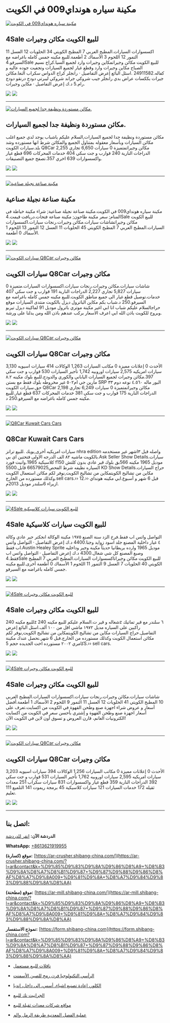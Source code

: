 # مكينة سياره هونداي009 في الكويت

<a href="https://swt.shibang-china.com/?l=ar&img&k=%D9%85%D9%83%D9%8A%D9%86%D8%A9+%D8%B3%D9%8A%D8%A7%D8%B1%D9%87+%D9%87%D9%88%D9%86%D8%AF%D8%A7%D9%8A009+%D9%81%D9%8A+%D8%A7%D9%84%D9%83%D9%88%D9%8A%D8%AA" target="_blank">![مكينة سياره هونداي009 في الكويت](http://static.shibang-china.com/all-800x300/898.jpg)</a>

## 4Sale للبيع الكويت مكائن وجيرات
اكسسوارات السيارات.المطبخ العربي 7 المطبخ الكويتي 34 الحلويات 12 العسل 11 التمور 12 اللحوم 3 الأسماك 2 أطعمة.للبيع مكينه جمس كامله باغراضه مع السيرفو.4Sale للبيع الكويت مكائن وجيراتمكاين وجيرات وارد لجميع السيا.كراج نسيم الصباح مكاين وجيرات وارد وقطع غيار لجميع السيارات وتجفيت جوده عاليه و كفاله.24911582 .اسئل البائع إعرض التفاصيل &middot; رانجلر كراج الدواس سكراب النغا.مكائن جيرات بككسات عراض بدي رانجلر جيب شروكي جراند شروكي ليبرتي دودج درنقو دودج رام.5 د.ك إعرض التفاصيل &middot; مكاين وجيرات.


<a href="https://whatsapp.shibangsoft.com/WhatsApp.php" target="_blank" title="WhatsApp">![](http://static.shibang-china.com/icon/whatsapp.png)</a> <a href="https://swt.shibang-china.com/?l=ar&icon&k=%D9%85%D9%83%D9%8A%D9%86%D8%A9+%D8%B3%D9%8A%D8%A7%D8%B1%D9%87+%D9%87%D9%88%D9%86%D8%AF%D8%A7%D9%8A009+%D9%81%D9%8A+%D8%A7%D9%84%D9%83%D9%88%D9%8A%D8%AA" target="_blank">![](http://static.shibang-china.com/icon/chat-ar.png)</a>

---

<a href="https://swt.shibang-china.com/?l=ar&img&k=%D9%85%D9%83%D9%8A%D9%86%D8%A9+%D8%B3%D9%8A%D8%A7%D8%B1%D9%87+%D9%87%D9%88%D9%86%D8%AF%D8%A7%D9%8A009+%D9%81%D9%8A+%D8%A7%D9%84%D9%83%D9%88%D9%8A%D8%AA" target="_blank">![مكائن مستوردة ونظيفة جدا لجميع السيارات.](http://static.shibang-china.com/all-800x300/767.jpg)</a>

## مكائن مستوردة ونظيفة جدا لجميع السيارات.
مكائن مستوردة ونظيفة جدا لجميع السيارات,السلام عليكم ياشباب يوجد لدي جميع اغلب مكائن السيارات وبأسعار معقوله بمتناول الجميع والمكائن شرط انها مستورده وشد بلد.سيارات الكويت Q8Car مكائن وجيراتمتميزة 0 سيارات 6,650 تجاري 2,255 الدراجات النارية 240 قوارب و جت سكي 404 خدمات المحركات 696 قطع غيار واكسسوارات 639 اخري 357.تصفح جميع التصنيفات.


<a href="https://whatsapp.shibangsoft.com/WhatsApp.php" target="_blank" title="WhatsApp">![](http://static.shibang-china.com/icon/whatsapp.png)</a> <a href="https://swt.shibang-china.com/?l=ar&icon&k=%D9%85%D9%83%D9%8A%D9%86%D8%A9+%D8%B3%D9%8A%D8%A7%D8%B1%D9%87+%D9%87%D9%88%D9%86%D8%AF%D8%A7%D9%8A009+%D9%81%D9%8A+%D8%A7%D9%84%D9%83%D9%88%D9%8A%D8%AA" target="_blank">![](http://static.shibang-china.com/icon/chat-ar.png)</a>

---

<a href="https://swt.shibang-china.com/?l=ar&img&k=%D9%85%D9%83%D9%8A%D9%86%D8%A9+%D8%B3%D9%8A%D8%A7%D8%B1%D9%87+%D9%87%D9%88%D9%86%D8%AF%D8%A7%D9%8A009+%D9%81%D9%8A+%D8%A7%D9%84%D9%83%D9%88%D9%8A%D8%AA" target="_blank">![مكينة صناعة نجيلة صناعية](http://static.shibang-china.com/all-800x300/933.jpg)</a>

## مكينة صناعة نجيلة صناعية
مكينة سياره هونداي009 في الكويت.مكينة صناعة نجيلة صناعية; شراء مكينة خياطة فى المنام; سعر مكينة طاحون; مكينة صناعة فتحات.دریافت قیمت.4Sale للبيع الكويت مكائن وجيراتشاشات سيارات.مكائن وجيرات.رنجات سيارات.اكسسوارات السيارات.المطبخ العربي 7 المطبخ الكويتي 45 الحلويات 11 العسل 12 التمور 13 اللحوم 1 الأسماك 0 أطعمة.


<a href="https://whatsapp.shibangsoft.com/WhatsApp.php" target="_blank" title="WhatsApp">![](http://static.shibang-china.com/icon/whatsapp.png)</a> <a href="https://swt.shibang-china.com/?l=ar&icon&k=%D9%85%D9%83%D9%8A%D9%86%D8%A9+%D8%B3%D9%8A%D8%A7%D8%B1%D9%87+%D9%87%D9%88%D9%86%D8%AF%D8%A7%D9%8A009+%D9%81%D9%8A+%D8%A7%D9%84%D9%83%D9%88%D9%8A%D8%AA" target="_blank">![](http://static.shibang-china.com/icon/chat-ar.png)</a>

---

<a href="https://swt.shibang-china.com/?l=ar&img&k=%D9%85%D9%83%D9%8A%D9%86%D8%A9+%D8%B3%D9%8A%D8%A7%D8%B1%D9%87+%D9%87%D9%88%D9%86%D8%AF%D8%A7%D9%8A009+%D9%81%D9%8A+%D8%A7%D9%84%D9%83%D9%88%D9%8A%D8%AA" target="_blank">![سيارات الكويت Q8Car مكائن وجيرات](http://static.shibang-china.com/all-800x300/1295.jpg)</a>

## سيارات الكويت Q8Car مكائن وجيرات
شاشات سيارات.مكائن وجيرات.رنجات سيارات.اكسسوارات السيارات.متميزة 0 سيارات 5,827 تجاري 2,227 الدراجات النارية 191 قوارب و جت سكي 407 خدمات.توصيل قطع غيار الى جميع مناطق الكويت.للبيع مكينه جمس كامله باغراضه مع السيرفو.250 د.شباب بكم مكاين الباترول ديزل بالكويت منتدى السيارات موقع حراجالسلام عليكم شباب انا ابي اغير مكينة موتري باترول موديل 91 لماكينة ديزل تيربو وبروح للكويت باذن الله ابي اعرف الاسعار بركب عندهم باذن الله ومن يدلنا على ورشة.


<a href="https://whatsapp.shibangsoft.com/WhatsApp.php" target="_blank" title="WhatsApp">![](http://static.shibang-china.com/icon/whatsapp.png)</a> <a href="https://swt.shibang-china.com/?l=ar&icon&k=%D9%85%D9%83%D9%8A%D9%86%D8%A9+%D8%B3%D9%8A%D8%A7%D8%B1%D9%87+%D9%87%D9%88%D9%86%D8%AF%D8%A7%D9%8A009+%D9%81%D9%8A+%D8%A7%D9%84%D9%83%D9%88%D9%8A%D8%AA" target="_blank">![](http://static.shibang-china.com/icon/chat-ar.png)</a>

---

<a href="https://swt.shibang-china.com/?l=ar&img&k=%D9%85%D9%83%D9%8A%D9%86%D8%A9+%D8%B3%D9%8A%D8%A7%D8%B1%D9%87+%D9%87%D9%88%D9%86%D8%AF%D8%A7%D9%8A009+%D9%81%D9%8A+%D8%A7%D9%84%D9%83%D9%88%D9%8A%D8%AA" target="_blank">![سيارات الكويت Q8Car مكائن وجيرات](http://static.shibang-china.com/all-800x300/330.jpg)</a>

## سيارات الكويت Q8Car مكائن وجيرات
الأحدث 0 إعلانات مميزة 0 مكاتب السيارات 1,263 الوكالات 414 سيارات اسيويه 3,130 سيارات امريكيه 2,575 سيارات اوروبيه 1,742 تأجير السيارات 530 قوارب و جت سكي 397.مكائن وجيرات لجميع السيارات الياباني والكوري والدودج.للبيع بلوك مكينه ٨.٢ مارين جي ام٥٠٢ غير مخروطه بلوك فقط مع بستن SRP البور ماله ٤.٥٦٠ نوعه دوم ٣٣ حق.سيارات الكويت Q8Car مكائن وجيراتمتميزة 0 سيارات 6,249 تجاري 2,198 الدراجات النارية 175 قوارب و جت سكي 381 خدمات المحركات 637 قطع غيار.للبيع مكينه جمس كامله باغراضه مع السيرفو.250 د.


<a href="https://whatsapp.shibangsoft.com/WhatsApp.php" target="_blank" title="WhatsApp">![](http://static.shibang-china.com/icon/whatsapp.png)</a> <a href="https://swt.shibang-china.com/?l=ar&icon&k=%D9%85%D9%83%D9%8A%D9%86%D8%A9+%D8%B3%D9%8A%D8%A7%D8%B1%D9%87+%D9%87%D9%88%D9%86%D8%AF%D8%A7%D9%8A009+%D9%81%D9%8A+%D8%A7%D9%84%D9%83%D9%88%D9%8A%D8%AA" target="_blank">![](http://static.shibang-china.com/icon/chat-ar.png)</a>

---

<a href="https://swt.shibang-china.com/?l=ar&img&k=%D9%85%D9%83%D9%8A%D9%86%D8%A9+%D8%B3%D9%8A%D8%A7%D8%B1%D9%87+%D9%87%D9%88%D9%86%D8%AF%D8%A7%D9%8A009+%D9%81%D9%8A+%D8%A7%D9%84%D9%83%D9%88%D9%8A%D8%AA" target="_blank">![Q8Car Kuwait Cars Cars](http://static.shibang-china.com/all-800x300/802.jpg)</a>

## Q8Car Kuwait Cars Cars
سيارات امريكيه أخرى,بويك .للبيع ترانز nhra edition واصله قبل ٣اشهر غير مستخدمه بالكويت ماشيه ٨٢ الف الدرجه الاولى فتحتين اي بي.Ask Seller Show Details.سيارات كلاسيكية 1965.وانيت فورد f150 موديل 1965 مكينه 566بق بلوك قير عادي بدون كلتش السياره نظيفه شرط الفحص66579025 قابل.5500 KD Show Details.حراج السيارات مكاين من تشاليح الكويتمكاين من تشاليح الكويت,نوفر لكم مكائن استعمال الكويت وكذلك مستورده من الخارج.sell cars.›› 12.›› قبل 6 شهر و أسبوع.ابي مكينه هونداي ازيراء 6سلندر موديل 2013م.


<a href="https://whatsapp.shibangsoft.com/WhatsApp.php" target="_blank" title="WhatsApp">![](http://static.shibang-china.com/icon/whatsapp.png)</a> <a href="https://swt.shibang-china.com/?l=ar&icon&k=%D9%85%D9%83%D9%8A%D9%86%D8%A9+%D8%B3%D9%8A%D8%A7%D8%B1%D9%87+%D9%87%D9%88%D9%86%D8%AF%D8%A7%D9%8A009+%D9%81%D9%8A+%D8%A7%D9%84%D9%83%D9%88%D9%8A%D8%AA" target="_blank">![](http://static.shibang-china.com/icon/chat-ar.png)</a>

---

<a href="https://swt.shibang-china.com/?l=ar&img&k=%D9%85%D9%83%D9%8A%D9%86%D8%A9+%D8%B3%D9%8A%D8%A7%D8%B1%D9%87+%D9%87%D9%88%D9%86%D8%AF%D8%A7%D9%8A009+%D9%81%D9%8A+%D8%A7%D9%84%D9%83%D9%88%D9%8A%D8%AA" target="_blank">![4Sale للبيع الكويت سيارات كلاسيكية](http://static.shibang-china.com/all-800x300/1519.jpg)</a>

## 4Sale للبيع الكويت سيارات كلاسيكية
التواصل واتس اب فقط.فرخ الزد سنة الصنع ١٩٧٥ مكينة الوكالة انجكتر جير عادي وكالة ٤ غيار داخلية المصنع جلد اسود زوايد وجنا.4400 د.ك إعرض التفاصيل &middot; التواصل واتس اب فقط.Austin Healey Sprite موديل 1965 وارده بريطانيا حديثاً مكينة وجير وداخليه وصبغ المصنع كل شي شغال.4300 د.ك إعرض التفاصيل &middot; التواصل واتس اب فقط.4Sale للبيع الكويت مكائن وجيراتاكسسوارات السيارات.المطبخ العربي 7 المطبخ الكويتي 40 الحلويات 7 العسل 9 التمور 11 اللحوم 1 الأسماك 0 أطعمة أخرى.للبيع مكينه جمس كامله باغراضه مع السيرفو.


<a href="https://whatsapp.shibangsoft.com/WhatsApp.php" target="_blank" title="WhatsApp">![](http://static.shibang-china.com/icon/whatsapp.png)</a> <a href="https://swt.shibang-china.com/?l=ar&icon&k=%D9%85%D9%83%D9%8A%D9%86%D8%A9+%D8%B3%D9%8A%D8%A7%D8%B1%D9%87+%D9%87%D9%88%D9%86%D8%AF%D8%A7%D9%8A009+%D9%81%D9%8A+%D8%A7%D9%84%D9%83%D9%88%D9%8A%D8%AA" target="_blank">![](http://static.shibang-china.com/icon/chat-ar.png)</a>

---

<a href="https://swt.shibang-china.com/?l=ar&img&k=%D9%85%D9%83%D9%8A%D9%86%D8%A9+%D8%B3%D9%8A%D8%A7%D8%B1%D9%87+%D9%87%D9%88%D9%86%D8%AF%D8%A7%D9%8A009+%D9%81%D9%8A+%D8%A7%D9%84%D9%83%D9%88%D9%8A%D8%AA" target="_blank">![4Sale للبيع الكويت مكائن وجيرات](http://static.shibang-china.com/all-800x300/1319.jpg)</a>

## 4Sale للبيع الكويت مكائن وجيرات
للبيع مكينه 240z شغاله و قير ت.السلام عليكم للبيع مكينه 240z ٦ سلندر مع قير تماتيك راكبين على السياره مديل ١٩٧٢ ماشي اقل من ١٠٠ ألف.اسئل البائع إعرض التفاصيل.حراج السيارات مكاين من تشاليح الكويتمكاين من تشاليح الكويت,نوفر لكم مكائن استعمال الكويت وكذلك مستورده من الخارج.قبل 6 شهر.نحصل عندك مكينة كامري ٢٠٠٢ مستورده اخت الجديده حجم 5S.›› sell cars.


<a href="https://whatsapp.shibangsoft.com/WhatsApp.php" target="_blank" title="WhatsApp">![](http://static.shibang-china.com/icon/whatsapp.png)</a> <a href="https://swt.shibang-china.com/?l=ar&icon&k=%D9%85%D9%83%D9%8A%D9%86%D8%A9+%D8%B3%D9%8A%D8%A7%D8%B1%D9%87+%D9%87%D9%88%D9%86%D8%AF%D8%A7%D9%8A009+%D9%81%D9%8A+%D8%A7%D9%84%D9%83%D9%88%D9%8A%D8%AA" target="_blank">![](http://static.shibang-china.com/icon/chat-ar.png)</a>

---

<a href="https://swt.shibang-china.com/?l=ar&img&k=%D9%85%D9%83%D9%8A%D9%86%D8%A9+%D8%B3%D9%8A%D8%A7%D8%B1%D9%87+%D9%87%D9%88%D9%86%D8%AF%D8%A7%D9%8A009+%D9%81%D9%8A+%D8%A7%D9%84%D9%83%D9%88%D9%8A%D8%AA" target="_blank">![4Sale للبيع الكويت مكائن وجيرات](http://static.shibang-china.com/all-800x300/354.jpg)</a>

## 4Sale للبيع الكويت مكائن وجيرات
شاشات سيارات.مكائن وجيرات.رنجات سيارات.اكسسوارات السيارات.المطبخ العربي 10 المطبخ الكويتي 41 الحلويات 12 العسل 11 التمور 9 اللحوم 2 الأسماك 1 أطعمة.أفضل أسعار و عروض شراء اجهزة صنع وطحن القهوة في الكويت من اكسايت.تعرف على أسعار اجهزة صنع وطحن القهوة و إشتري بأحسن سعر في الكويت من اكسايت الكترونيات الغانم، قارن العروض و تسوق أون لاين في الكويت الآن!


<a href="https://whatsapp.shibangsoft.com/WhatsApp.php" target="_blank" title="WhatsApp">![](http://static.shibang-china.com/icon/whatsapp.png)</a> <a href="https://swt.shibang-china.com/?l=ar&icon&k=%D9%85%D9%83%D9%8A%D9%86%D8%A9+%D8%B3%D9%8A%D8%A7%D8%B1%D9%87+%D9%87%D9%88%D9%86%D8%AF%D8%A7%D9%8A009+%D9%81%D9%8A+%D8%A7%D9%84%D9%83%D9%88%D9%8A%D8%AA" target="_blank">![](http://static.shibang-china.com/icon/chat-ar.png)</a>

---

<a href="https://swt.shibang-china.com/?l=ar&img&k=%D9%85%D9%83%D9%8A%D9%86%D8%A9+%D8%B3%D9%8A%D8%A7%D8%B1%D9%87+%D9%87%D9%88%D9%86%D8%AF%D8%A7%D9%8A009+%D9%81%D9%8A+%D8%A7%D9%84%D9%83%D9%88%D9%8A%D8%AA" target="_blank">![سيارات الكويت Q8Car مكائن وجيرات](http://static.shibang-china.com/all-800x300/126.jpg)</a>

## سيارات الكويت Q8Car مكائن وجيرات
الأحدث 0 إعلانات مميزة 0 مكاتب السيارات 1,256 الوكالات 394 سيارات اسيويه 3,203 سيارات امريكيه 2,595 سيارات اوروبيه 1,762 تأجير السيارات 531 قوارب و جت سكي 392 الدراجات النارية 359 قطع غيار واكسسوارات 831 سيارات سكراب 251 معدات ثقيله 172 خدمات السيارات 121 سيارات كلاسيكية 45 برمجة ريموت 141 التلميع 111 تعليم.

<a href="https://whatsapp.shibangsoft.com/WhatsApp.php" target="_blank" title="WhatsApp">![](http://static.shibang-china.com/icon/whatsapp.png)</a> <a href="https://swt.shibang-china.com/?l=ar&icon&k=%D9%85%D9%83%D9%8A%D9%86%D8%A9+%D8%B3%D9%8A%D8%A7%D8%B1%D9%87+%D9%87%D9%88%D9%86%D8%AF%D8%A7%D9%8A009+%D9%81%D9%8A+%D8%A7%D9%84%D9%83%D9%88%D9%8A%D8%AA" target="_blank">![](http://static.shibang-china.com/icon/chat-ar.png)</a>

---
## اتصل بنا:

**الدردشة الآن:** [انقر للدردشة](https://swt.shibang-china.com?l=ar&contact&k=%D9%85%D9%83%D9%8A%D9%86%D8%A9+%D8%B3%D9%8A%D8%A7%D8%B1%D9%87+%D9%87%D9%88%D9%86%D8%AF%D8%A7%D9%8A009+%D9%81%D9%8A+%D8%A7%D9%84%D9%83%D9%88%D9%8A%D8%AA)

**WhatsApp:**  [+8613621919955](https://whatsapp.shibangsoft.com/WhatsApp.php)

**موقع (كسارة):** [https://ar-crusher.shibang-china.com/](https://ar-crusher.shibang-china.com/?l=ar&contact&k=%D9%85%D9%83%D9%8A%D9%86%D8%A9+%D8%B3%D9%8A%D8%A7%D8%B1%D9%87+%D9%87%D9%88%D9%86%D8%AF%D8%A7%D9%8A009+%D9%81%D9%8A+%D8%A7%D9%84%D9%83%D9%88%D9%8A%D8%AA)

**موقع (مطحنة):** [https://ar-mill.shibang-china.com/](https://ar-mill.shibang-china.com/?l=ar&contact&k=%D9%85%D9%83%D9%8A%D9%86%D8%A9+%D8%B3%D9%8A%D8%A7%D8%B1%D9%87+%D9%87%D9%88%D9%86%D8%AF%D8%A7%D9%8A009+%D9%81%D9%8A+%D8%A7%D9%84%D9%83%D9%88%D9%8A%D8%AA)

**نموذج الاستفسار:** [https://form.shibang-china.com](https://form.shibang-china.com?l=ar&contact&k=%D9%85%D9%83%D9%8A%D9%86%D8%A9+%D8%B3%D9%8A%D8%A7%D8%B1%D9%87+%D9%87%D9%88%D9%86%D8%AF%D8%A7%D9%8A009+%D9%81%D9%8A+%D8%A7%D9%84%D9%83%D9%88%D9%8A%D8%AA)

* [ناقلات للبيع مستعمل](../20/%D9%86%D8%A7%D9%82%D9%84%D8%A7%D8%AA%20%D9%84%D9%84%D8%A8%D9%8A%D8%B9%20%D9%85%D8%B3%D8%AA%D8%B9%D9%85%D9%84.md)

* [الرأسي التكنولوجيا فرن رمح للصين الأسمنت](../18/%D8%A7%D9%84%D8%B1%D8%A3%D8%B3%D9%8A%20%D8%A7%D9%84%D8%AA%D9%83%D9%86%D9%88%D9%84%D9%88%D8%AC%D9%8A%D8%A7%20%D9%81%D8%B1%D9%86%20%D8%B1%D9%85%D8%AD%20%D9%84%D9%84%D8%B5%D9%8A%D9%86%20%D8%A7%D9%84%D8%A3%D8%B3%D9%85%D9%86%D8%AA.md)

* [الكلور، إعادة تصنيع اشياء، أسس، إلى داخل، إنديا](../16/%D8%A7%D9%84%D9%83%D9%84%D9%88%D8%B1%D8%8C%20%D8%A5%D8%B9%D8%A7%D8%AF%D8%A9%20%D8%AA%D8%B5%D9%86%D9%8A%D8%B9%20%D8%A7%D8%B4%D9%8A%D8%A7%D8%A1%D8%8C%20%D8%A3%D8%B3%D8%B3%D8%8C%20%D8%A5%D9%84%D9%89%20%D8%AF%D8%A7%D8%AE%D9%84%D8%8C%20%D8%A5%D9%86%D8%AF%D9%8A%D8%A7.md)

* [الجرانيت نك للبيع](../16/%D8%A7%D9%84%D8%AC%D8%B1%D8%A7%D9%86%D9%8A%D8%AA%20%D9%86%D9%83%20%D9%84%D9%84%D8%A8%D9%8A%D8%B9.md)

* [مواقع شركات معدات ثقيلة للبيع](../19/%D9%85%D9%88%D8%A7%D9%82%D8%B9%20%D8%B4%D8%B1%D9%83%D8%A7%D8%AA%20%D9%85%D8%B9%D8%AF%D8%A7%D8%AA%20%D8%AB%D9%82%D9%8A%D9%84%D8%A9%20%D9%84%D9%84%D8%A8%D9%8A%D8%B9.md)

* [عملية الفصل المعدنية طريقة الرمل والم](../18/%D8%B9%D9%85%D9%84%D9%8A%D8%A9%20%D8%A7%D9%84%D9%81%D8%B5%D9%84%20%D8%A7%D9%84%D9%85%D8%B9%D8%AF%D9%86%D9%8A%D8%A9%20%D8%B7%D8%B1%D9%8A%D9%82%D8%A9%20%D8%A7%D9%84%D8%B1%D9%85%D9%84%20%D9%88%D8%A7%D9%84%D9%85.md)